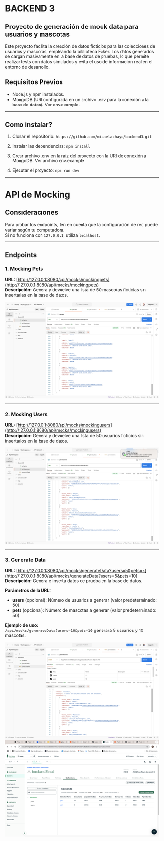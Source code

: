# BACKEND 3
## Proyecto de generación de mock data para usuarios y mascotas
Este proyecto facilita la creación de datos ficticios para las colecciones de usuarios y mascotas, empleando la biblioteca Faker. Los datos generados se cargan masivamente en la base de datos de pruebas, lo que permite realizar tests con datos simulados y evita el uso de información real en el entorno de desarrollo.

## Requisitos Previos
- Node.js y npm instalados.
- MongoDB (URI configurada en un archivo .env para la conexión a la base de datos). Ver env.example.

_____________________________________________________________________________________________________

## Como instalar?
1. Clonar el repositorio:
`https://github.com/micaelachayo/backend3.git`

2. Instalar las dependencias:
     `npm install `

3. Crear archivo .env en la raíz del proyecto con la URI de conexión a MongoDB. Ver archivo env.example

4. Ejecutar el proyecto:
    `npm run dev`
_______________________________________________________________________________________________________
# API de Mocking

## Consideraciones
Para probar los endpoints, ten en cuenta que la configuración de red puede variar según tu computadora.  
Si no funciona con `127.0.0.1`, utiliza `localhost`.

---

## Endpoints

### 1. Mocking Pets
**URL:** [http://127.0.0.1:8080/api/mocks/mockingpets](http://127.0.0.1:8080/api/mocks/mockingpets)  
**Descripción:** Genera y devuelve una lista de 50 mascotas ficticias sin insertarlas en la base de datos.

![Mocking Pets](src/assets/img/mockingpets.png)

---

### 2. Mocking Users
**URL:** [http://127.0.0.1:8080/api/mocks/mockingusers](http://127.0.0.1:8080/api/mocks/mockingusers)  
**Descripción:** Genera y devuelve una lista de 50 usuarios ficticios sin insertarlos en la base de datos.

![Mocking Users](src/assets/img/mockingusers.png)

---

### 3. Generate Data
**URL:** [http://127.0.0.1:8080/api/mocks/generateData?users=5&pets=5](http://127.0.0.1:8080/api/mocks/generateData?users=5&pets=10)  
**Descripción:** Genera e inserta datos de prueba en la base de datos.  

**Parámetros de la URL:**
- **users** (opcional): Número de usuarios a generar (valor predeterminado: 50).
- **pets** (opcional): Número de mascotas a generar (valor predeterminado: 50).

**Ejemplo de uso:**  
`/api/mocks/generateData?users=10&pets=10` generará 5 usuarios y 10 mascotas.

![Generate Data](src/assets/img/generateData.png)
![Generate Data](src/assets/img/generateDataDB.png)